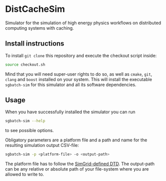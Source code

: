 # DistCacheSim

Simulator for the simulation of high energy physics workflows on distributed computing systems with caching.

## Install instructions
To install `git clone` this repository and execute the checkout script inside:
```bash
source checkout.sh
```
Mind that you will need super-user rights to do so, as well as `cmake`, `git`, `clang` and `boost` installed on your system.
This will install the executable `sgbatch-sim` for this simulator and all its software dependencies.

## Usage
When you have successfully installed the simulator you can run
```bash
sgbatch-sim --help
```
to see possible options. 

Obligatory parameters are a platform file and a path and name for the resulting simulation output CSV-file:
```bash
sgbatch-sim -p <platform-file> -o <output-path>
```
The platform file has to follow the [SimGrid-defined DTD](https://simgrid.org/doc/latest/Platform.html).
The output-path can be any relative or absolute path of your file-system where you are allowed to write to.
